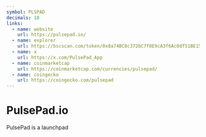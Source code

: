 ```yaml
---
symbol: PLSPAD
decimals: 18
links:
  - name: website
    url: https://pulsepad.io/
  - name: explorer
    url: https://bscscan.com/token/0x8a74BC8c372bC7f0E9cA3f6Ac0df51BE15aEC47A
  - name: x
    url: https://x.com/PulsePad_App
  - name: coinmarketcap
    url: https://coinmarketcap.com/currencies/pulsepad/
  - name: coingecko
    url: https://coingecko.com/pulsepad
---
```


# PulsePad.io

PulsePad is a launchpad
